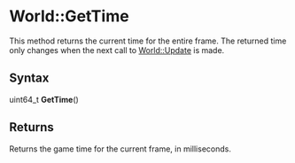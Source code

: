 # World::GetTime

This method returns the current time for the entire frame. The returned time only changes when the next call to [World::Update](World_Update.md) is made.

## Syntax

uint64_t **GetTime**()

## Returns

Returns the game time for the current frame, in milliseconds.
